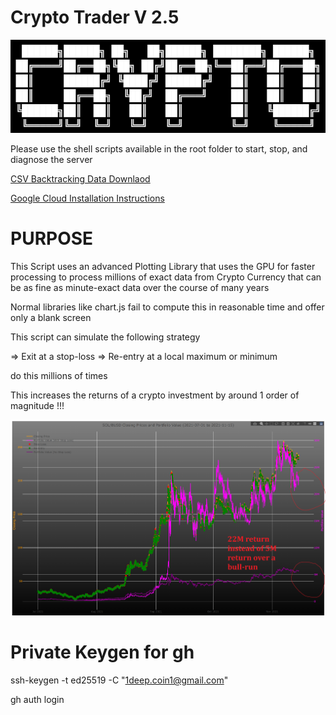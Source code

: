 # Crypto Trader V 2.5

![Crypto](./docs/img/crypto.png)

Please use the shell scripts available in the root folder to start,
stop, and diagnose the server

[CSV Backtracking Data Downlaod](docs/CSV-DATA.md)

[Google Cloud Installation Instructions](docs/GOOGLE-CLOUD.md)

# PURPOSE

This Script uses an advanced Plotting Library that uses the GPU for faster processing to process millions of exact data from Crypto Currency that can be as fine as minute-exact data over the course of many years

Normal libraries like chart.js fail to compute this in reasonable time and offer only a blank screen

This script can simulate the following strategy

=> Exit at a stop-loss
=> Re-entry at a local maximum or minimum

do this millions of times

This increases the returns of a crypto investment by around 1 order of magnitude !!!

![Profit](./docs/img/profits.png)


# Private Keygen for gh

ssh-keygen -t ed25519 -C "1deep.coin1@gmail.com"

gh auth login
